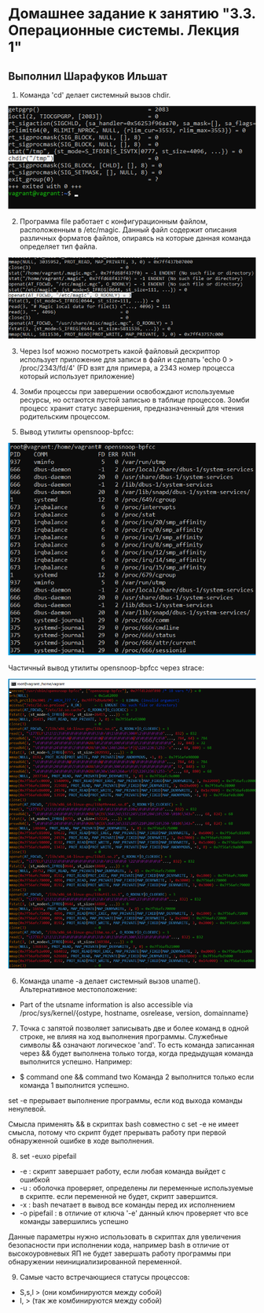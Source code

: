 # Домашнее задание к занятию "3.3. Операционные системы. Лекция 1"

## Выполнил Шарафуков Ильшат

1. Команда 'cd' делает системный вызов chdir. 

![cd_command](img/1.png)

2. Программа file работает с конфигурационным файлом, расположенным в /etc/magic. Данный файл содержит описания различных форматов файлов, опираясь на которые данная команда определяет тип файла.

![file_command](img/2.png)

3. Через lsof можно посмотреть какой файловый дескриптор использует приложение для записи в файл и сделать 'echo 0 > /proc/2343/fd/4' (FD взят для примера, а 2343 номер процесса который использует приложение)

4. Зомби процессы при завершении освобождают используемые ресурсы, но остаются пустой записью в таблице процессов. Зомби процесс хранит статус завершения, предназначенный для чтения родительским процессом.

5. Вывод утилиты opensnoop-bpfcc:

![bss](img/5_1.png)

Частичный вывод утилиты opensnoop-bpfcc через strace:

![strace_bss](img/5_2.png)

6. Команда uname -a делает системный вызов uname(). Альтернативное местоположение:

* Part of the utsname information is also accessible via /proc/sys/kernel/{ostype, hostname, osrelease, version, domainname}

7. Точка с запятой позволяет записывать две и более команд в одной строке, не влияя на ход выполнения программы. Служебные символы && означают логическое 'and'. То есть команда записанная через && будет выполнена только тогда, когда предыдущая команда выполнится успешно. 
Например: 
* $ command one && command two
Команда 2 выполнится только если команда 1 выполнится успешно.

set -e прерывает выполнение программы, если код выхода команды ненулевой. 

Смысла применять && в скриптах bash совместно с set -e не имеет смысла, потому что скрипт будет прерывать работу при первой обнаруженной ошибке в ходе выполнения.

8. set -euxo pipefail

* -e : скрипт завершает работу, если любая команда выйдет с ошибкой
* -u : оболочка проверяет, определены ли переменные используемые в скрипте. если переменной не будет, скрипт завершится.
* -x : bash печатает в вывод все команды перед их исполнением
* -o pipefail : в отличие от ключа '-e' данный ключ проверяет что все команды завершились успешно

Данные параметры нужно использовать в скриптах для увеличения безопасности при исполнении кода, например bash в отличие от высокоуровневых ЯП не будет завершать работу программы при обнаружении неинициализированной переменной.

9. Самые часто встречающиеся статусы процессов:

* S,s,l > (они комбинируются между собой)
* I, > (так же комбинируются между собой)


